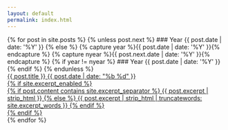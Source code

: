 ```yaml
---
layout: default
permalink: index.html
---
```


<div class="index" markdown="1">
{% for post in site.posts %}
	{% unless post.next %}
### Year {{ post.date | date: '%Y' }}
	{% else %}
		{% capture year %}{{ post.date | date: '%Y' }}{% endcapture %}
		{% capture nyear %}{{ post.next.date | date: '%Y' }}{% endcapture %}
		{% if year != nyear %}
### Year {{ post.date | date: '%Y' }}
		{% endif %}
	{% endunless %}
<div markdown="0">
<a href="{{ post.url | prepend: site.baseurl }}.html">
<div class="post-list-metadata">
<span class="post-list-title">{{ post.title }}</span>           
<span class="post-list-date">{{ post.date | date: "%b %d" }}</span>
<div class="post-list-div"></div>
            {% if site.excerpt_enabled %}
<div class="post-list-excerpt">
                {% if post.content contains site.excerpt_separator %}
                    {{ post.excerpt | strip_html }}
                {% else %}
                    {{ post.excerpt | strip_html | truncatewords: site.excerpt_words }}
                {% endif %}
</div>
            {% endif %}
</div>
</a>
</div>
{% endfor %}
</div>
